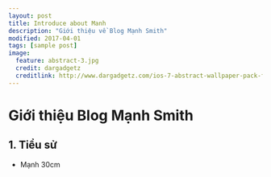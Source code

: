 ```yaml
---
layout: post
title: Introduce about Manh
description: "Giới thiệu về Blog Mạnh Smith"
modified: 2017-04-01
tags: [sample post]
image:
  feature: abstract-3.jpg
  credit: dargadgetz
  creditlink: http://www.dargadgetz.com/ios-7-abstract-wallpaper-pack-for-iphone-5-and-ipod-touch-retina/
---
```

# Giới thiệu Blog Mạnh Smith

## 1. Tiểu sử

 -  Mạnh 30cm
